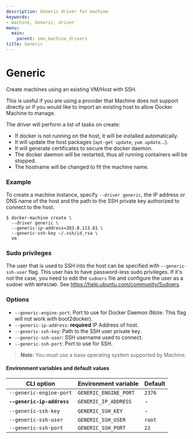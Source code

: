 ```yaml
---
description: Generic driver for machine
keywords:
- machine, Generic, driver
menu:
  main:
    parent: smn_machine_drivers
title: Generic
---
```


# Generic

Create machines using an existing VM/Host with SSH.

This is useful if you are using a provider that Machine does not support
directly or if you would like to import an existing host to allow Docker
Machine to manage.

The driver will perform a list of tasks on create:

-   If docker is not running on the host, it will be installed automatically.
-   It will update the host packages (`apt-get update`, `yum update`...).
-   It will generate certificates to secure the docker daemon.
-   The docker daemon will be restarted, thus all running containers will be stopped.
-   The hostname will be changed to fit the machine name.

### Example

To create a machine instance, specify `--driver generic`, the IP address or DNS
name of the host and the path to the SSH private key authorized to connect
to the host.

    $ docker-machine create \
      --driver generic \
      --generic-ip-address=203.0.113.81 \
      --generic-ssh-key ~/.ssh/id_rsa \
      vm

### Sudo privileges

The user that is used to SSH into the host can be specified with
`--generic-ssh-user` flag. This user has to have password-less sudo
privileges.
If it's not the case, you need to edit the `sudoers` file and configure the user
as a sudoer with `NOPASSWD`. See https://help.ubuntu.com/community/Sudoers.

### Options

-   `--generic-engine-port`: Port to use for Docker Daemon (Note: This flag will not work with boot2docker).
-   `--generic-ip-address`: **required** IP Address of host.
-   `--generic-ssh-key`: Path to the SSH user private key.
-   `--generic-ssh-user`: SSH username used to connect.
-   `--generic-ssh-port`: Port to use for SSH.

> **Note**: You must use a base operating system supported by Machine.

#### Environment variables and default values

| CLI option                 | Environment variable | Default                   |
| -------------------------- | -------------------- | ------------------------- |
| `--generic-engine-port`    | `GENERIC_ENGINE_PORT`| `2376`                    |
| **`--generic-ip-address`** | `GENERIC_IP_ADDRESS` | -                         |
| `--generic-ssh-key`        | `GENERIC_SSH_KEY`    | -                         |
| `--generic-ssh-user`       | `GENERIC_SSH_USER`   | `root`                    |
| `--generic-ssh-port`       | `GENERIC_SSH_PORT`   | `22`                      |
